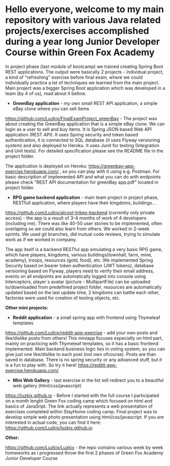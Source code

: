 # **Hello everyone, welcome to my main repository with various Java related projects/exercises accomplished during a year long Junior Developer Course within Green Fox Academy**

In project phase (last module of bootcamp) we trained creating Spring Boot REST applications. The output were basically 2 projects - individual project, a kind of "refreshing" exercise before final exam, where we could individually practice a lot of techniques we learned from the main project. Main project was a bigger Spring Boot application which was developed in a team (by 4 of us), read about it bellow.

- **GreenBay application** - my own small REST API application, a simple eBay clone where you can sell items

https://github.com/Luzkix/FinalExamProject_greenBay - The project was about creating the GreenBay application that is a simple eBay clone. We can login as a user to sell and buy items. It is Spring JSON based Web API application (REST API). It uses Spring security and token based authentication, it is connected to SQL database (it uses Flyway versioning system) and also deployed to Heroku. It uses Junit for testing (Integration and Unit tests). For detailed specification please see the README file in the project folder.

The application is deployed on Heroku: https://greenbay-app-exercise.herokuapp.com/ , so you can play with it using e.g. Postman. For basic description of implemented API and what you can do with endpoints please check "REST API documentation for greenBay app.pdf" located in project folder. 

- **RPG game backend application** - main team project in project phase, RESTfull application, where players have their kingdoms, buildings...

https://github.com/Luzkix/alcool-tribes-backend (currently only private access) - the app is a result of 3-4 months of work of 4 developers (including me). There was like 40-50 user stories to be implemented, often overlaping so we could also learn from others. We worked in 2-week sprints. We used git branches, did mutual code reviews, trying to simulate work as if we worked in company. 

The app itself is a backend RESTful app simulating a very basic RPG game, which have players, kingdoms, various buildings(townhall, farm, mine, academy), troops, resources (gold, food), etc. We implemented Spring Security based on bearer token authentication (JWT tokens), database versioning based on Flyway, players need to verify their email address, events on all endpoints are automatically logged into console using Interceptors, player´s avatar (picture - MultipartFile) can be uploaded to/downloaded from predefined project folder, resources are automatically updated based on the last update time, 2 kingdoms can battle each other, factories were used for creation of testing objects, etc.

**Other mini projects:**

- **Reddit application** - a small spring app with frontend using Thymeleaf templates

https://github.com/Luzkix/reddit-app-exercise - add your own posts and like/dislike posts from others! This miniapp focuses especially on html part, mainly on practicing with Thymeleaf templates, so it has a basic frontend implemented. Main backend business logic lies in voting system, so you can give just one like/dislike to each post (not own ofcourse). Posts are than saved in database. There is no spring security or any advanced stuff, but it is a fun to play with. So try it here! https://reddit-app-exercise.herokuapp.com/ 

- **Mini Web Gallery** - last exercise in the list will redirect you to a beautiful web gallery (html/css/javascript)

https://luzkix.github.io - Before I started with the full course I participated on a month lenght Green Fox coding camp which focused on html and basics of JavaSript. The link actually represents a web presentation of exercises completed within StayHome coding camp. Final project was to develop simple web photo presentation using html/css/javascript. If you are interested in actual code, you can find it here: https://github.com/Luzkix/luzkix.github.io

**Other:**

https://github.com/Luzkix/Luzkix - the repo contains various week by week homeworks as i progressed throw the first 2 phases of Green Fox Academy Junior Developer Course 
